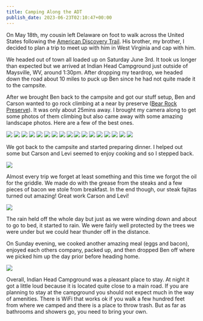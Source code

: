 ```yaml
---
title: Camping Along the ADT
publish_date: 2023-06-23T02:10:47+00:00
---
```


On May 18th, my cousin left Delaware on foot to walk across the United States following the [American Discovery Trail](https://discoverytrail.org). His brother, my brother, I decided to plan a trip to meet up with him in West Virginia and cap with him.

We headed out of town all loaded up on Saturday June 3rd. It took us longer than expected but we arrived at Indian Head Campground just outside of Maysville, WV, around 1:30pm. After dropping my teardrop, we headed down the road about 10 miles to puck up Ben since he had not quite made it to the campsite.

After we brought Ben back to the campsite and got our stuff setup, Ben and Carson wanted to go rock climbing at a near by preserve ([Bear Rock Preserve](https://www.nature.org/en-us/get-involved/how-to-help/places-we-protect/bear-rocks-preserve/)). It was only about 25mins away. I brought my camera along to get some photos of them climbing but also came away with some amazing landscape photos. Here are a few of the best ones.

![](https://static.lukebouch.com/posts/camping-along-the-adt/IMG_3918.jpg)
![](https://static.lukebouch.com/posts/camping-along-the-adt/IMG_3927.jpg)
![](https://static.lukebouch.com/posts/camping-along-the-adt/DSC07581-Enhanced-NR.jpg)
![](https://static.lukebouch.com/posts/camping-along-the-adt/DSC07579.jpg)
![](https://static.lukebouch.com/posts/camping-along-the-adt/DSC07570.jpg)
![](https://static.lukebouch.com/posts/camping-along-the-adt/DSC07572.jpg)
![](https://static.lukebouch.com/posts/camping-along-the-adt/DSC07576.jpg)
![](https://static.lukebouch.com/posts/camping-along-the-adt/IMG_3940.jpg)
![](https://static.lukebouch.com/posts/camping-along-the-adt/DSC07618.jpg)
![](https://static.lukebouch.com/posts/camping-along-the-adt/DSC07600.jpg)
![](https://static.lukebouch.com/posts/camping-along-the-adt/DSC07586.jpg)
![](https://static.lukebouch.com/posts/camping-along-the-adt/DSC07593.jpg)
![](https://static.lukebouch.com/posts/camping-along-the-adt/DSC07853.jpg)
![](https://static.lukebouch.com/posts/camping-along-the-adt/DSC07584.jpg)
![](https://static.lukebouch.com/posts/camping-along-the-adt/DSC07862-HDRPanorama.jpg)
![](https://static.lukebouch.com/posts/camping-along-the-adt/DSC08106-HDR-Pano.jpg)
![](https://static.lukebouch.com/posts/camping-along-the-adt/DSC07728-HDR-Pano.jpg)

We got back to the campsite and started preparing dinner. I helped out some but Carson and Levi seemed to enjoy cooking and so I stepped back.

![](https://static.lukebouch.com/posts/camping-along-the-adt/DSC08112-Enhanced-NR.jpg)

Almost every trip we forget at least something and this time we forgot the oil for the griddle. We made do with the grease from the steaks and a few pieces of bacon we stole from breakfast. In the end though, our steak fajitas turned out amazing! Great work Carson and Levi!

![](https://static.lukebouch.com/posts/camping-along-the-adt/IMG_3956.jpg)

The rain held off the whole day but just as we were winding down and about to go to bed, it started to rain. We were fairly well protected by the trees we were under but we could hear thunder off in the distance.

On Sunday evening, we cooked another amazing meal (eggs and bacon), enjoyed each others company, packed up, and then dropped Ben off where we picked him up the day prior before heading home.

![](https://static.lukebouch.com/posts/camping-along-the-adt/IMG_3964.jpg)

Overall, Indian Head Campground was a pleasant place to stay. At night it got a little loud because it is located quite close to a main road. If you are planning to stay at the campground you should not expect much in the way of amenities. There is WiFi that works ok if you walk a few hundred feet from where we camped and there is a place to throw trash. But as far as bathrooms and showers go, you need to bring your own.

